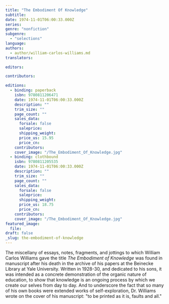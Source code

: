 ```yaml
---
title: "The Embodiment Of Knowledge"
subtitle:
date: 1974-11-01T06:00:33.000Z
series:
genre: "nonfiction"
subgenre:
  - "selections"
language:
authors:
  - author/william-carlos-williams.md
translators:

editors:

contributors:

editions:
  - binding: paperback
    isbn: 9780811206471
    date: 1974-11-01T06:00:33.000Z
    description: ""
    trim_size: ""
    page_count: ""
    sales_data:
      forsale: false
      saleprice:
      shipping_weight:
      price_us: 15.95
      price_cn:
    contributors:
    cover_image: "/The_Embodiment_Of_Knowledge.jpg"
  - binding: clothbound
    isbn: 9780811205535
    date: 1974-11-01T06:00:33.000Z
    description: ""
    trim_size: ""
    page_count: ""
    sales_data:
      forsale: false
      saleprice:
      shipping_weight:
      price_us: 18.75
      price_cn:
    contributors:
    cover_image: "/The_Embodiment_Of_Knowledge.jpg"
featured_image:
  file:
draft: false
_slug: the-embodiment-of-knowledge
---
```


The miscellany of essays, notes, fragments, and jottings to which William Carlos Williams gave the title _The Embodiment of Knowledge_ was found in manuscript after his death in the archive of his papers at the Beinecke Library at Yale University. Written in 1928-30, and dedicated to his sons, it was intended as a concrete demonstration of the organic nature of education, to show that knowledge is an ongoing process by which we create our selves from day to day. And to underscore the fact that so many of his own books were extended works of self-exploration, Dr. Williams wrote on the cover of his manuscript: "to be printed as it is, faults and all."

